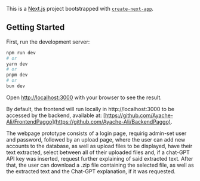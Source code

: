 This is a [Next.js](https://nextjs.org) project bootstrapped with [`create-next-app`](https://nextjs.org/docs/pages/api-reference/create-next-app).

## Getting Started

First, run the development server:

```bash
npm run dev
# or
yarn dev
# or
pnpm dev
# or
bun dev
```

Open [http://localhost:3000](http://localhost:3000) with your browser to see the result.

By default, the frontend will run locally in http://localhost:3000 to be accessed by the backend, available at: [https://github.com/Ayache-Ali/FrontendPaggo](https://github.com/Ayache-Ali/BackendPaggo).

The webpage prototype consists of a login page, requirig admin-set user and password, followed by an upload page, where the user can add new accounts to the database, as well as upload files to be displayed, have their text extracted, select between all of their uploaded files and, if a chat-GPT API key was inserted, request further explaining of said extracted text. After that, the user can download a .zip file containing the selected file, as well as the extracted text and the Chat-GPT explanation, if it was requested.
